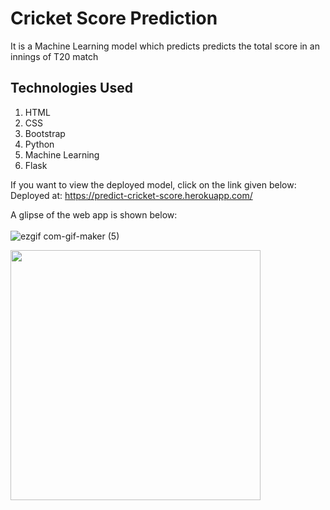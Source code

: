# Cricket Score Prediction
It is a Machine Learning model which predicts predicts the total score in an innings of T20 match

## Technologies Used
1. HTML
2. CSS
3. Bootstrap
4. Python
5. Machine Learning
6. Flask

If you want to view the deployed model, click on the link given below: <br>
Deployed at: https://predict-cricket-score.herokuapp.com/

A glipse of the web app is shown below: <br><br>
![ezgif com-gif-maker (5)](https://user-images.githubusercontent.com/72275085/120093546-a544a200-c138-11eb-9ea1-50c84705ad0c.gif) <br>

<img src="https://user-images.githubusercontent.com/72275085/120093546-a544a200-c138-11eb-9ea1-50c84705ad0c.gif" height=400px width=400px>
